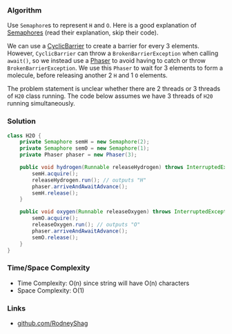 ### Algorithm

Use `Semaphore`s to represent `H` and `O`. Here is a good explanation of [Semaphores](https://www.geeksforgeeks.org/semaphore-in-java/) (read their explanation, skip their code).

We can use a [CyclicBarrier](https://docs.oracle.com/javase/8/docs/api/java/util/concurrent/CyclicBarrier.html#await--) to create a barrier for every 3 elements. However, `CyclicBarrier` can throw a `BrokenBarrierException` when calling `await()`, so we instead use a [Phaser](https://docs.oracle.com/javase/8/docs/api/java/util/concurrent/Phaser.html) to avoid having to catch or throw  `BrokenBarrierException`.  We use this `Phaser` to wait for 3 elements to form a molecule, before releasing another 2 `H` and 1 `O` elements.

The problem statement is unclear whether there are 2 threads or 3 threads of `H20` class running. The code below assumes we have 3 threads of `H20` running simultaneously.

### Solution

```java
class H2O {
    private Semaphore semH = new Semaphore(2);
    private Semaphore semO = new Semaphore(1);
    private Phaser phaser = new Phaser(3);

    public void hydrogen(Runnable releaseHydrogen) throws InterruptedException {
		semH.acquire();
        releaseHydrogen.run(); // outputs "H"
        phaser.arriveAndAwaitAdvance();
        semH.release();
    }

    public void oxygen(Runnable releaseOxygen) throws InterruptedException {
        semO.acquire();
		releaseOxygen.run(); // outputs "O"
        phaser.arriveAndAwaitAdvance();
        semO.release();
    }
}
```

### Time/Space Complexity

-  Time Complexity: O(n) since string will have O(n) characters
- Space Complexity: O(1)

### Links

- [github.com/RodneyShag](https://github.com/RodneyShag)
